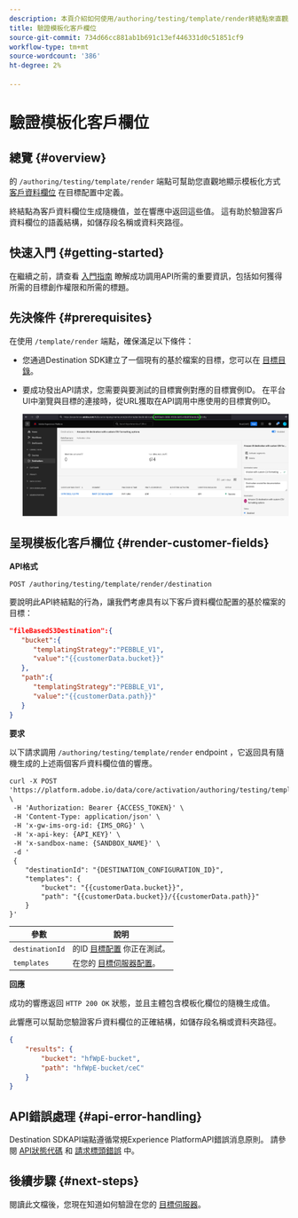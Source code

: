 ```yaml
---
description: 本頁介紹如何使用/authoring/testing/template/render終結點來直觀顯示在目標配置中定義的模板化客戶資料欄位的外觀。
title: 驗證模板化客戶欄位
source-git-commit: 734d66cc881ab1b691c13ef446331d0c51851cf9
workflow-type: tm+mt
source-wordcount: '386'
ht-degree: 2%

---
```



# 驗證模板化客戶欄位

## 總覽 {#overview}

的 `/authoring/testing/template/render` 端點可幫助您直觀地顯示模板化方式 [客戶資料欄位](file-based-destination-configuration.md#customer-data-fields) 在目標配置中定義。

終結點為客戶資料欄位生成隨機值，並在響應中返回這些值。 這有助於驗證客戶資料欄位的語義結構，如儲存段名稱或資料夾路徑。

## 快速入門 {#getting-started}

在繼續之前，請查看 [入門指南](./getting-started.md) 瞭解成功調用API所需的重要資訊，包括如何獲得所需的目標創作權限和所需的標題。

## 先決條件 {#prerequisites}

在使用 `/template/render` 端點，確保滿足以下條件：

* 您通過Destination SDK建立了一個現有的基於檔案的目標，您可以在 [目標目錄](../ui/destinations-workspace.md)。
* 要成功發出API請求，您需要與要測試的目標實例對應的目標實例ID。 在平台UI中瀏覽與目標的連接時，從URL獲取在API調用中應使用的目標實例ID。

   ![顯示如何從URL獲取目標實例ID的UI影像。](assets/get-destination-instance-id.png)

## 呈現模板化客戶欄位 {#render-customer-fields}

**API格式**

```http
POST /authoring/testing/template/render/destination
```

要說明此API終結點的行為，讓我們考慮具有以下客戶資料欄位配置的基於檔案的目標：

```json
"fileBasedS3Destination":{
   "bucket":{
      "templatingStrategy":"PEBBLE_V1",
      "value":"{{customerData.bucket}}"
   },
   "path":{
      "templatingStrategy":"PEBBLE_V1",
      "value":"{{customerData.path}}"
   }
}
```

**要求**

以下請求調用 `/authoring/testing/template/render` endpoint ，它返回具有隨機生成的上述兩個客戶資料欄位值的響應。

```shell
curl -X POST 'https://platform.adobe.io/data/core/activation/authoring/testing/template/render/destination' \
 -H 'Authorization: Bearer {ACCESS_TOKEN}' \
 -H 'Content-Type: application/json' \
 -H 'x-gw-ims-org-id: {IMS_ORG}' \
 -H 'x-api-key: {API_KEY}' \
 -H 'x-sandbox-name: {SANDBOX_NAME}' \
 -d '
 {
    "destinationId": "{DESTINATION_CONFIGURATION_ID}",
    "templates": {
        "bucket": "{{customerData.bucket}}",
        "path": "{{customerData.bucket}}/{{customerData.path}}"
    }
}'
```

| 參數 | 說明 |
| -------- | ----------- |
| `destinationId` | 的ID [目標配置](file-based-destination-configuration.md) 你正在測試。 |
| `templates` | 在您的 [目標伺服器配置](server-and-file-configuration.md)。 |

**回應**

成功的響應返回 `HTTP 200 OK` 狀態，並且主體包含模板化欄位的隨機生成值。

此響應可以幫助您驗證客戶資料欄位的正確結構，如儲存段名稱或資料夾路徑。


```json
{
    "results": {
        "bucket": "hfWpE-bucket",
        "path": "hfWpE-bucket/ceC"
    }
}
```

## API錯誤處理 {#api-error-handling}

Destination SDKAPI端點遵循常規Experience PlatformAPI錯誤消息原則。 請參閱 [API狀態代碼](../../landing/troubleshooting.md#api-status-codes) 和 [請求標頭錯誤](../../landing/troubleshooting.md#request-header-errors) 中。

## 後續步驟 {#next-steps}

閱讀此文檔後，您現在知道如何驗證在您的 [目標伺服器](server-and-file-configuration.md)。
